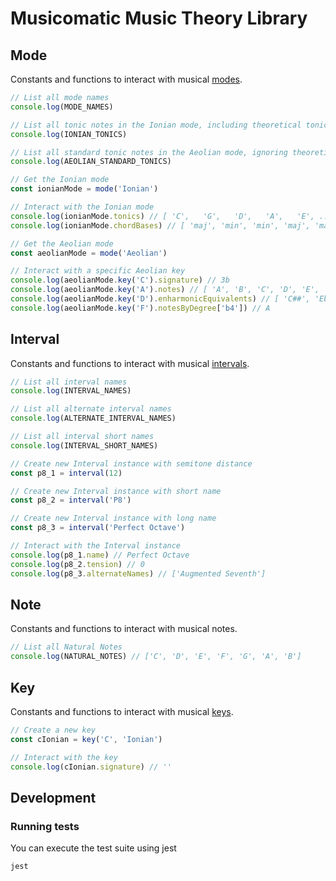 # Musicomatic Music Theory Library

## Mode

Constants and functions to interact with musical [modes](https://en.wikipedia.org/wiki/Mode_(music)).

```typescript
// List all mode names
console.log(MODE_NAMES)

// List all tonic notes in the Ionian mode, including theoretical tonic notes
console.log(IONIAN_TONICS)

// List all standard tonic notes in the Aeolian mode, ignoring theoretical tonic notes
console.log(AEOLIAN_STANDARD_TONICS)

// Get the Ionian mode
const ionianMode = mode('Ionian')

// Interact with the Ionian mode
console.log(ionianMode.tonics) // [ 'C',   'G',   'D',   'A',   'E', ..., 'Abb', 'Ebb', 'Bbb', 'Fb' ]
console.log(ionianMode.chordBases) // [ 'maj', 'min', 'min', 'maj', 'maj', 'min', 'dim' ]

// Get the Aeolian mode
const aeolianMode = mode('Aeolian')

// Interact with a specific Aeolian key
console.log(aeolianMode.key('C').signature) // 3b
console.log(aeolianMode.key('A').notes) // [ 'A', 'B', 'C', 'D', 'E', 'F', 'G' ]
console.log(aeolianMode.key('D').enharmonicEquivalents) // [ 'C##', 'Ebb' ]
console.log(aeolianMode.key('F').notesByDegree['b4']) // A
```

## Interval

Constants and functions to interact with musical [intervals](https://en.wikipedia.org/wiki/Interval_(music)).

```typescript
// List all interval names
console.log(INTERVAL_NAMES)

// List all alternate interval names
console.log(ALTERNATE_INTERVAL_NAMES)

// List all interval short names
console.log(INTERVAL_SHORT_NAMES)

// Create new Interval instance with semitone distance
const p8_1 = interval(12)

// Create new Interval instance with short name
const p8_2 = interval('P8')

// Create new Interval instance with long name
const p8_3 = interval('Perfect Octave')

// Interact with the Interval instance
console.log(p8_1.name) // Perfect Octave
console.log(p8_2.tension) // 0
console.log(p8_3.alternateNames) // ['Augmented Seventh']
```

## Note

Constants and functions to interact with musical notes.

```typescript
// List all Natural Notes
console.log(NATURAL_NOTES) // ['C', 'D', 'E', 'F', 'G', 'A', 'B']
```

## Key

Constants and functions to interact with musical [keys](https://en.wikipedia.org/wiki/Key_(music)).

```typescript
// Create a new key
const cIonian = key('C', 'Ionian')

// Interact with the key
console.log(cIonian.signature) // ''
```

## Development

### Running tests

You can execute the test suite using jest
```shell
jest
```